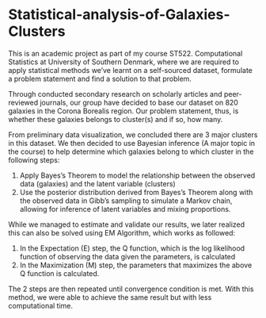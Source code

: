 # Statistical-analysis-of-Galaxies-Clusters

This is an academic project as part of my course ST522. Computational Statistics at University of Southern Denmark, where we are required to apply statistical methods we’ve learnt on a self-sourced dataset, formulate a problem statement and find a solution to that problem.

Through conducted secondary research on scholarly articles and peer-reviewed journals, our group have decided to base our dataset on 820 galaxies in the Corona Borealis region. Our problem statement, thus, is whether these galaxies belongs to cluster(s) and if so, how many.

From preliminary data visualization, we concluded there are 3 major clusters in this dataset. We then decided to use Bayesian inference (A major topic in the course) to help determine which galaxies belong to which cluster in the following steps:
1. Apply Bayes’s Theorem to model the relationship between the observed data (galaxies) and the latent variable (clusters)
2. Use the posterior distribution derived from Bayes’s Theorem along with the observed data in Gibb’s sampling to simulate a Markov chain, allowing for inference of latent variables and mixing proportions.

While we managed to estimate and validate our results, we later realized this can also be solved using EM Algorithm, which works as followed:
1. In the Expectation (E) step, the Q function, which is the log likelihood function of observing the data given the parameters, is calculated
2. In the Maximization (M) step, the parameters that maximizes the above Q function is calculated.
   
The 2 steps are then repeated until convergence condition is met. With this method, we were able to achieve the same result but with less computational time.
